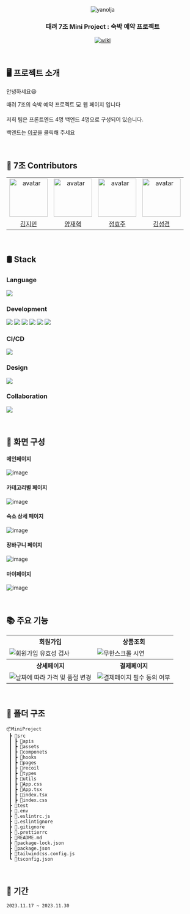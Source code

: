 <div align="center">

<img src="https://github.com/yangjaehyuk/Baekjoon/assets/37584686/20fa075f-031b-40fc-8f77-fba23f2b2f06" alt="yanolja"/>

### 때려 7조 Mini Project : 숙박 예약 프로젝트

<p align="center">
  <a href="https://mini-team-7.vercel.app/">
    <img src="https://img.shields.io/badge/Yanolja-pink?style=for-the-badge&logoColor=white" alt="wiki"/>
  </a>
</p>

</div>

<br/>


## 🖥 프로젝트 소개

안녕하세요:smiley: 

때려 7조의 숙박 예약 프로젝트 :computer: 웹 페이지 입니다

저희 팀은 프론트엔드 4명 백엔드 4명으로 구성되어 있습니다.   

백엔드는 [이곳](https://github.com/YBE-7/YBE-Mini-Project-BE)을 클릭해 주세요 

<br/>

## :clap: 7조 Contributors

 <table align="center">
    <tr>
        <td align="center"><img alt="avatar" src="https://github.com/moana16.png" width="100"></td>
        <td align="center"><img alt="avatar" src="https://github.com/yangjaehyuk.png" width="100"></td>
        <td align="center"><img alt="avatar" src="https://github.com/hhjs2.png" width="100"></td>
        <td align="center"><img alt="avatar" src="https://github.com/skyeome.png" width="100"></td>
    </tr>
    <tr>
        <td align="center"><a href="https://github.com/moana16">김지민</a></td>
        <td align="center"><a href="https://github.com/yangjaehyuk">양재혁</a></td>
        <td align="center"><a href="https://github.com/hhjs2">정효주</a></td>
        <td align="center"><a href="https://github.com/skyeome">김성겸</a></td>
    </tr>
 </table>

<br/>


## 🛢️ Stack

### Language

<p align="left">
 <img src="https://img.shields.io/badge/typescript-%23007ACC.svg?style=for-the-badge&logo=typescript&logoColor=white">
</p>

### Development

<p align="left">
   <img src="https://img.shields.io/badge/react-61DAFB?style=for-the-badge&logo=react&logoColor=black"> 
  <img src="https://img.shields.io/badge/Tailwind CSS-06B6D4?style=for-the-badge&logo=tailwindcss&logoColor=white"/>
  <img src="https://img.shields.io/badge/recoil-007AF4?style=for-the-badge&logo=recoil&logoColor=black"/>
  <img src="https://img.shields.io/badge/Axios-5A29E4?style=for-the-badge&logo=axios&logoColor=white">
  <img src="https://img.shields.io/badge/Eslint-4B32C3?logo=eslint&logoColor=white&style=for-the-badge"/>
  <img src="https://img.shields.io/badge/Prettier-F7B93E?logo=prettier&logoColor=black&style=for-the-badge"/>
</p>

### CI/CD

<p align="left">
  <img src="https://img.shields.io/badge/vercel-ffffff?style=for-the-badge&logo=vercel&logoColor=black"/>
</p>

### Design

<p align="left">
 <img src="https://img.shields.io/badge/figma-F24E1E?style=for-the-badge&logo=figma&logoColor=white"/>
</p>

### Collaboration

<p align="left">
  <img src="https://img.shields.io/badge/Jira-0052CC?style=for-the-badge&logo=Jira&logoColor=white">
</p>

<br/>

## 🎨 화면 구성

#### 메인페이지
![image](https://github.com/YBE-7/MiniProject_FE/assets/65649035/96c57314-5770-41bc-9399-d30abfcee2cc)
#### 카테고리별 페이지
![image](https://github.com/YBE-7/MiniProject_FE/assets/65649035/93ddb03d-7338-4db1-9a04-e0b2d897fc5c)
#### 숙소 상세 페이지
![image](https://github.com/YBE-7/MiniProject_FE/assets/65649035/b7424080-f060-4ff2-80e6-fb20e54e9412)
#### 장바구니 페이지
![image](https://github.com/YBE-7/MiniProject_FE/assets/65649035/36f9c7f2-90df-440e-9a3d-2333d6281c08)
#### 마이페이지
![image](https://github.com/YBE-7/MiniProject_FE/assets/65649035/f99573f7-14f0-46ea-9b45-7520c17dfc6e)


<br/>

## 📚 주요 기능

<div align="center">
  <table>
    <tr align="center">
      <th>회원가입</th>
      <th>상품조회</th>
    </tr>
    <tr>
      <td><img src="https://github.com/YBE-7/MiniProject_FE/assets/59966217/27f10e32-ff99-4d47-ba1a-942bfd3b4c4a" alt="회원가입 유효성 검사"></td>
      <td><img src="https://github.com/YBE-7/MiniProject_FE/assets/59966217/6eb37248-a792-4f33-af2d-79bb3d324401"alt="무한스크롤 시연"></td>
    </tr>
    <tr align="center">
      <th>상세페이지</th>
      <th>결제페이지</th>
    </tr>
    <tr>
      <td><img src="https://github.com/YBE-7/MiniProject_FE/assets/59966217/31cc1d41-e252-4c9a-a466-dca74ec67c7e" alt="날짜에 따라 가격 및 품절 변경"></td>
      <td><img src="https://github.com/YBE-7/MiniProject_FE/assets/59966217/86ddcbf3-460f-4770-bc05-94b011a392d0" alt="결제페이지 필수 동의 여부"></td>
    </tr>
  </table>
</div>

<br/>

## :file_folder: 폴더 구조

```
📦MiniProject
 ┣ 📂src
 ┃ ┣ 📂apis
 ┃ ┣ 📂assets
 ┃ ┣ 📂componets
 ┃ ┣ 📂hooks
 ┃ ┣ 📂pages
 ┃ ┣ 📂recoil
 ┃ ┣ 📂types
 ┃ ┣ 📂utils
 ┃ ┣ 📜App.css
 ┃ ┣ 📜App.tsx
 ┃ ┣ 📜index.tsx
 ┃ ┣ 📜index.css
 ┣ 📂test
 ┣ 📜.env
 ┣ 📜.eslintrc.js
 ┣ 📜.eslintignore
 ┣ 📜.gitignore
 ┣ 📜.prettierrc
 ┣ 📜README.md
 ┣ 📜package-lock.json
 ┣ 📜package.json
 ┣ 📜tailwindcss.config.js
 ┗ 📜tsconfig.json

```
<br/>

## 📆 기간

`2023.11.17 ~ 2023.11.30`
